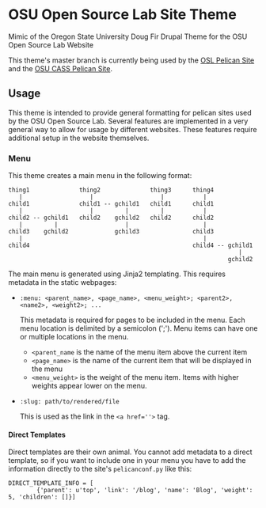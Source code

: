 # OSU Open Source Lab Site Theme
Mimic of the Oregon State University Doug Fir Drupal Theme for the OSU Open
Source Lab Website

This theme's master branch is currently being used by the
[OSL Pelican Site](https://github.com/osuosl/osuosl-pelican) and the
[OSU CASS Pelican Site](https://github.com/osuosl/cass-pelican).

Usage
-----

This theme is intended to provide general formatting for pelican sites used by
the OSU Open Source Lab. Several features are implemented in a very general way
to allow for usage by different websites. These features require additional
setup in the website themselves.

### Menu

This theme creates a main menu in the following format:

```
thing1              thing2              thing3      thing4
   |                   |                   |           |
child1              child1 -- gchild1   child1      child1
   |                   |         |         |           |
child2 -- gchild1   child2    gchild2   child2      child2
   |         |                   |                     |
child3    gchild2             gchild3               child3
   |                                                   |
child4                                              child4 -- gchild1
                                                                 |
                                                              gchild2
```

The main menu is generated using Jinja2 templating. This requires metadata in
the static webpages:

* `:menu: <parent_name>, <page_name>, <menu_weight>; <parent2>, <name2>, <weight2>; ...`

  This metadata is required for pages to be included in the menu. Each menu
  location is delimited by a semicolon (';'). Menu items can have one or
  multiple locations in the menu.

  - `<parent_name` is the name of the menu item above the current item
  - `<page_name>` is the name of the current item that will be displayed in the
     menu
  - `<menu_weight>` is the weight of the menu item. Items with higher weights
    appear lower on the menu.

* `:slug: path/to/rendered/file`

  This is used as the link in the ``<a href=''>`` tag.

#### Direct Templates

Direct templates are their own animal. You cannot add metadata to a direct
template, so if you want to include one in your menu you have to add the
information directly to the site's `pelicanconf.py` like this:

```
DIRECT_TEMPLATE_INFO = [
        {'parent': u'top', 'link': '/blog', 'name': 'Blog', 'weight': 5, 'children': []}]
```
